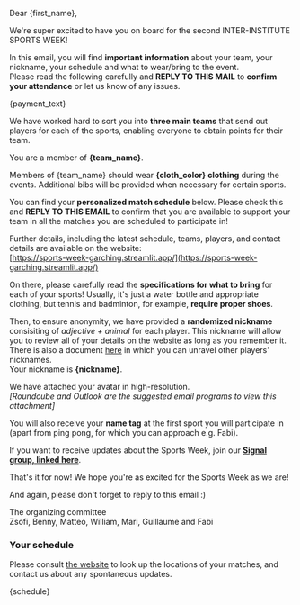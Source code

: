 Dear {first_name},

We're super excited to have you on board for the second INTER-INSTITUTE SPORTS WEEK!

In this email, you will find **important information** about your team, your nickname, your schedule and what to wear/bring to the event.\
Please read the following carefully and **REPLY TO THIS MAIL** to **confirm your attendance** or let us know of any issues.

{payment_text}

We have worked hard to sort you into **three main teams** that send out players for each of the sports, enabling everyone to obtain points for their team.

You are a member of **{team_name}**.

Members of {team_name} should wear **{cloth_color} clothing** during the events. Additional bibs will be provided when necessary for certain sports.

You can find your **personalized match schedule** below. Please check this and **REPLY TO THIS EMAIL** to confirm that you are available to support your team in all the matches you are scheduled to participate in!

Further details, including the latest schedule, teams, players, and contact details are available on the website:\
[https://sports-week-garching.streamlit.app/](https://sports-week-garching.streamlit.app/)

On there, please carefully read the **specifications for what to bring** for each of your sports! Usually, it's just a water bottle and appropriate clothing, but tennis and badminton, for example, **require proper shoes**.

Then, to ensure anonymity, we have provided a **randomized nickname** consisiting of *adjective + animal* for each player. This nickname will allow you to review all of your details on the website as long as you remember it. There is also a document [here]({datashare_link}) in which you can unravel other players' nicknames.\
Your nickname is **{nickname}**.

We have attached your avatar in high-resolution.\
*[Roundcube and Outlook are the suggested email programs to view this attachment]*

You will also receive your **name tag** at the first sport you will participate in (apart from ping pong, for which you can approach e.g. Fabi).

If you want to receive updates about the Sports Week, join our **[Signal group, linked here]({signal_link})**.

That's it for now! We hope you're as excited for the Sports Week as we are!

And again, please don't forget to reply to this email :)

The organizing committee\
Zsofi, Benny, Matteo, William, Mari, Guillaume and Fabi

### Your schedule

Please consult [the website](https://sports-week-garching.streamlit.app/) to look up the locations of your matches, and contact us about any spontaneous updates.

{schedule}
